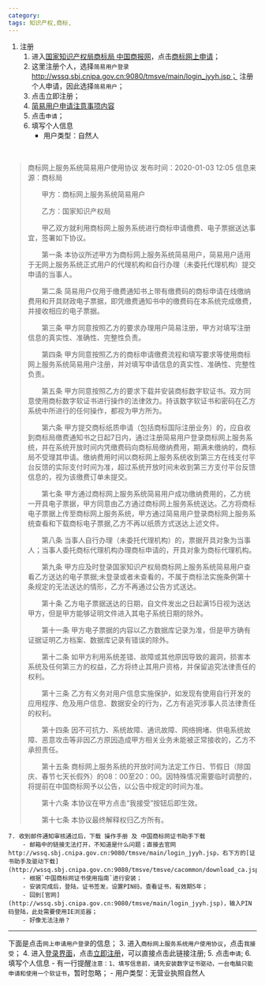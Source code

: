 ```yaml
---
category: 
tags: 知识产权,商标,
---
```



1. 注册
    1. 进入[国家知识产权局商标局 中国商报网](http://sbj.cnipa.gov.cn/)，点击[商标网上申请](http://sbj.cnipa.gov.cn/wssq/)；
    2. 这里注册个人，选择`简易用户登录`http://wssq.sbj.cnipa.gov.cn:9080/tmsve/main/login_jyyh.jsp；    注册个人申请，因此选择`简易用户`；
    3. 点击立即注册；
    4. [简易用户申请注意事项内容](http://wssq.sbj.cnipa.gov.cn:9080/tmsve/zzsqjf_getAdvice.xhtml)
    5. 点击`申请`；
    6. 填写个人信息
        - 用户类型：自然人


​        

> 商标网上服务系统简易用户使用协议
> 发布时间：2020-01-03 12:05    信息来源：商标局
>
> 　　甲方：商标网上服务系统简易用户
>
> 　　乙方：国家知识产权局
>
> 　　甲乙双方就利用商标网上服务系统进行商标申请缴费、电子票据送达事宜，签署如下协议。
>
> 　　第一条 本协议所述甲方为商标网上服务系统简易用户，简易用户适用于无网上服务系统正式用户的代理机构和自行办理（未委托代理机构）提交申请的当事人。
>
> 　　第二条 简易用户仅用于缴费通知书上带有缴费码的商标申请在线缴纳费用和开具财政电子票据，即凭缴费通知书中的缴费码在本系统完成缴费，并接收相应的电子票据。
>
> 　　第三条 甲方同意按照乙方的要求办理用户简易注册，甲方对填写注册信息的真实性、准确性、完整性负责。
>
> 　　第四条 甲方同意按照乙方的商标申请缴费流程和填写要求等使用商标网上服务系统简易用户注册，并对填写申请信息的真实性、准确性、完整性负责。
>
> 　　第五条 甲方同意按照乙方的要求下载并安装商标数字软证书。双方同意使用商标数字软证书进行操作的法律效力。持该数字软证书和密码在乙方系统中所进行的任何操作，都视为甲方所为。
>
> 　　第六条 甲方提交商标纸质申请（包括商标国际注册业务）的，应自收到商标局缴费通知书之日起7日内，通过注册简易用户登录商标网上服务系统，并在系统开放时间内凭缴费码向商标局缴纳费用，期满未缴纳的，商标局不受理其申请。缴纳费用时间以商标网上服务系统收到第三方在线支付平台反馈的实际支付时间为准，超过系统开放时间未收到第三方支付平台反馈信息的，视为该缴费订单未提交。
>
> 　　第七条 甲方通过商标网上服务系统简易用户成功缴纳费用的，乙方统一开具电子票据，甲方同意由乙方通过商标网上服务系统送达。乙方将商标电子票据上传至商标网上服务系统，甲方通过简易用户登录商标网上服务系统查看和下载商标电子票据,乙方不再以纸质方式送达上述文件。
>
> 　　第八条 当事人自行办理（未委托代理机构）的，票据开具对象为当事人；当事人委托商标代理机构办理商标申请的，开具对象为商标代理机构。
>
> 　　第九条 甲方应及时登录国家知识产权局商标网上服务系统简易用户查看乙方送达的电子票据;未登录或者未查看的，不属于商标法实施条例第十条规定的无法送达的情形，乙方不再通过公告方式送达。
>
> 　　第十条 乙方电子票据送达的日期，自文件发出之日起满15日视为送达甲方，但是甲方能够证明文件进入其电子系统日期的除外。
>
> 　　第十一条 甲方电子票据的内容以乙方数据库记录为准，但是甲方确有证据证明乙方档案、数据库记录有错误的除外。
>
> 　　第十二条 如甲方利用系统差错、故障或其他原因导致的漏洞，损害本系统及任何第三方的权益，乙方将终止其用户资格，并保留追究法律责任的权利。
>
> 　　第十三条 乙方有义务对用户信息实施保护，如发现有使用自行开发的应用程序、危及用户信息、数据安全的行为，乙方有追究涉事人员法律责任的权利。
>
> 　　第十四条 因不可抗力、系统故障、通讯故障、网络拥堵、供电系统故障、恶意攻击等非因乙方原因造成甲方相关业务未能被正常接收的，乙方不承担责任。
>
> 　　第十五条 商标网上服务系统的开放时间为法定工作日、节假日（除国庆、春节七天长假外）的08：00至20：00。因特殊情况需要临时调整的，将提前在中国商标网予以公告，以公告中规定的时间为准。
>
> 　　第十六条 本协议在甲方点击“我接受”按钮后即生效。
>
> 　　第十七条 本协议最终解释权归乙方所有。
>



    7. 收到邮件通知审核通过后，下载 操作手册 及 中国商标网证书助手下载
        - 邮箱中的链接无法打开，不知道是什么问题；直接去官网http://wssq.sbj.cnipa.gov.cn:9080/tmsve/main/login_jyyh.jsp，右下方的[证书助手及驱动下载](http://wssq.sbj.cnipa.gov.cn:9080/tmsve/tmsve/cacommon/download_ca.jsp)；
        - 根据`中国商标网证书使用指南`进行安装；
        - 安装完成后，登陆，证书签发，设置PIN码，查看证书，有效期5年；
        - 回到[官网](http://wssq.sbj.cnipa.gov.cn:9080/tmsve/main/login_jyyh.jsp)，输入PIN码登陆，此处需要使用IE浏览器；
        - 好像无法注册？



-----

下面是点击`网上申请用户登录`的信息；
3. 进入`商标网上服务系统用户使用协议`，点击`我接受`；
4. 进入[登录界面](http://wssq.sbj.cnipa.gov.cn:9080/tmsve/)，点击[立即注册](http://wssq.sbj.cnipa.gov.cn:9080/tmsve/yhzc_getAdvice.xhtml)，可以直接点击此链接注册;
5. 点击`申请`;
6. 填写个人信息
    - 有一行提醒`注意：1、填写信息前，请先安装数字证书驱动，一台电脑只能申请和使用一个软证书`，暂时忽略；
    - 用户类型：无营业执照自然人